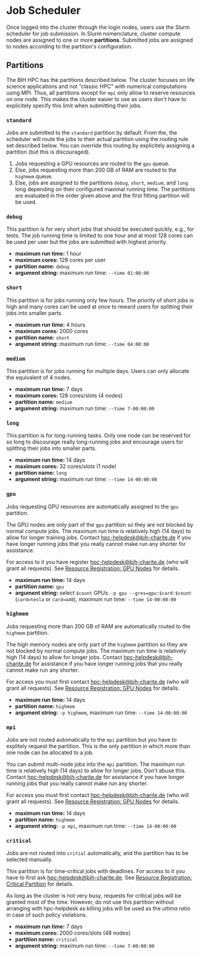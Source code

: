 # Job Scheduler

Once logged into the cluster through the login nodes, users use the Slurm scheduler for job submission.
In Slurm nomenclature, cluster compute nodes are assigned to one or more **partitions**.
Submitted jobs are assigned to nodes according to the partition's configuration.

## Partitions

The BIH HPC has the partitions described below.
The cluster focuses on life science applications and not "classic HPC" with numerical computations using MPI.
Thus, all partitions except for `mpi` only allow to reserve resources on one node.
This makes the cluster easier to use as users don't have to explicitely specify this limit when submitting their jobs.

### `standard`

Jobs are submitted to the `standard` partition by default.
From the, the scheduler will route the jobs to their actual partition using the routing rule set described below.
You can override this routing by explicitely assigning a partition (but this is discouraged).

1. Jobs requesting a GPU resources are routed to the `gpu` queue.
2. Else, jobs requesting more than 200 GB of RAM are routed to the `highmem` queue.
3. Else, jobs are assigned to the partitions `debug`, `short`, `medium`, and `long` long depending on their configured maximal running time.
   The partitions are evaluated in the order given above and the first fitting partition will be used.

### `debug`

This partition is for very short jobs that should be executed quickly, e.g., for tests.
The job running time is limited to one hour and at most 128 cores can be used per user but the jobs are submitted with highest priority.

* **maximum run time:** 1 hour
* **maximum cores:** 128 cores per user
* **partition name:** `debug`
* **argument string:** maximum run time: `--time 01:00:00`

### `short`

This partition is for jobs running only few hours.
The priority of short jobs is high and many cores can be used at once to reward users for splitting their jobs into smaller parts.

* **maximum run time:** 4 hours
* **maximum cores:** 2000 cores
* **partition name:** `short`
* **argument string:** maximum run time: `--time 04:00:00`

### `medium`

This partition is for jobs running for multiple days.
Users can only allocate the equivalent of 4 nodes.

* **maximum run time:** 7 days
* **maximum cores:** 128 cores/slots (4 nodes)
* **partition name:** `medium`
* **argument string:** maximum run time: `--time 7-00:00:00`

### `long`

This partition is for long-running tasks.
Only one node can be reserved for so long to discourage really long-running jobs and encourage users for splitting their jobs into smaller parts.

* **maximum run time:** 14 days
* **maximum cores:** 32 cores/slots (1 node)
* **partition name:** `long`
* **argument string:** maximum run time: `--time 14-00:00:00`

### `gpu`

Jobs requesting GPU resources are automatically assigned to the `gpu` partition.

The GPU nodes are only part of the `gpu` partition so they are not blocked by normal compute jobs.
The maximum run time is relatively high (14 days) to allow for longer training jobs.
Contact [hpc-helpdesk@bih-charite.de](mailto:hpc-helpdesk@bih-charite.de) if you have longer running jobs that you really cannot make run any shorter for assistance.

For access to it you have register [hpc-helpdesk@bih-charite.de](mailto:hpc-helpdesk@bih-charite.de) (who will grant all requests).
See [Resource Registration: GPU Nodes](../admin/resource-registration.md#gpu-nodes) for details.

* **maximum run time:** 14 days
* **partition name:** `gpu`
* **argument string:** select `$count` GPUs: `-p gpu --gres=gpu:$card:$count` (`card=tesla` or `card=a40`), maximum run time: `--time 14-00:00:00`

### `highmem`

Jobs requesting more than 200 GB of RAM are automatically routed to the `highmem` partition.

The high memory nodes are only part of the `highmem` partition so they are not blocked by normal compute jobs.
The maximum run time is relatively high (14 days) to allow for longer jobs.
Contact [hpc-helpdesk@bih-charite.de](mailto:hpc-helpdesk@bih-charite.de) for assistance if you have longer running jobs that you really cannot make run any shorter.

For access you must first contact [hpc-helpdesk@bih-charite.de](mailto:hpc-helpdesk@bih-charite.de) (who will grant all requests).
See [Resource Registration: GPU Nodes](../admin/resource-registration.md#high-memory-nodes) for details.

* **maximum run time:** 14 days
* **partition name:** `highmem`
* **argument string:** `-p highmem`, maximum run time: `--time 14-00:00:00`

### `mpi`

Jobs are not routed automatically to the `mpi` partition but you have to explitely request the partition.
This is the only partition in which more than one node can be allocated to a job.

You can submit multi-node jobs into the `mpi` partition.
The maximum run time is relatively high (14 days) to allow for longer jobs.
Don't abuse this.
Contact [hpc-helpdesk@bih-charite.de](mailto:hpc-helpdesk@bih-charite.de) for assistance if you have longer running jobs that you really cannot make run any shorter.

For access you must first contact [hpc-helpdesk@bih-charite.de](mailto:hpc-helpdesk@bih-charite.de) (who will grant all requests).
See [Resource Registration: GPU Nodes](../admin/resource-registration.md#gpu-nodes) for details.

* **maximum run time:** 14 days
* **partition name:** `highmem`
* **argument string:** `-p mpi`, maximum run time: `--time 14-00:00:00`

### `critical`

Jobs are not routed into `critial` automatically, and the partition has to be selected manually.

This partition is for time-critical jobs with deadlines.
For access to it you have to first ask [hpc-helpdesk@bih-charite.de](mailto:hpc-helpdesk@bih-charite.de).
See [Resource Registration: Critical Partition](../admin/resource-registration.md#critical-partition) for details.

As long as the cluster is not very busy, requests for critical jobs will be granted most of the time.
However, do not use this partition without arranging with hpc-helpdesk as killing jobs will be used as the *ultima ratio* in case of such policy violations.

* **maximum run time:** 7 days
* **maximum cores:** 2000 cores/slots (48 nodes)
* **partition name:** `critical`
* **argument string:** maximum run time: `--time 7-00:00:00`
